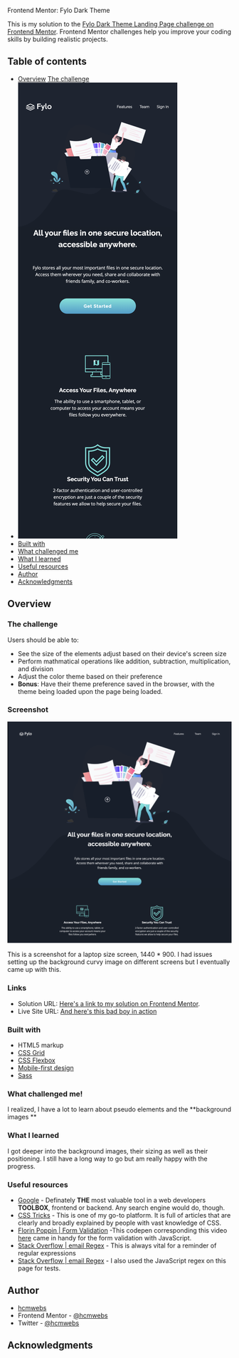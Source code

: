  Frontend Mentor: Fylo Dark Theme

This is my solution to the [Fylo Dark Theme Landing Page challenge on Frontend Mentor](https://www.frontendmentor.io/challenges/fylo-dark-theme-landing-page-5ca5f2d21e82137ec91a50fd). Frontend Mentor challenges help you improve your coding skills by building realistic projects.

## Table of contents

- [Overview](#overview)
 [The challenge](https://www.frontendmentor.io/challenges/fylo-dark-theme-landing-page-5ca5f2d21e82137ec91a50fd/hub/fylo-dark-theme-landing-page-8-EydhQYY)
- ![Screenshot](images/FyloDarkScreenShots/mobile.png)
- [Built with](#Built-with)
- [What challenged me](#What-challenged-me)
- [What I learned](#What-I-learned)
- [Useful resources](#useful-resources)
- [Author](#author)
- [Acknowledgments](#acknowledgments)

## Overview

### The challenge

Users should be able to:

- See the size of the elements adjust based on their device's screen size
- Perform mathmatical operations like addition, subtraction, multiplication, and division
- Adjust the color theme based on their preference
- **Bonus**: Have their theme preference saved in the browser, with the theme being loaded upon the page being loaded.

### Screenshot

![Final Screenshots](images/FyloDarkScreenShots/Desktop.png)

This is a screenshot for a laptop size screen, 1440 * 900. I had issues setting up the background curvy image on different screens but I eventually came up with this.

### Links

- Solution URL: [Here's a link to my solution on Frontend Mentor](https://www.frontendmentor.io/solutions/used-sass-flex-and-grid-layouts-luxRQ_jOJ).
- Live Site URL: [And here's this bad boy in action](https://github.com/Hcmwebs/fyloDarkTheme)

### Built with

- HTML5 markup
- [CSS Grid](https://css-tricks.com/look-ma-no-media-queries-responsive-layouts-using-css-grid/)
- [CSS Flexbox](https://css-tricks.com/snippets/css/a-guide-to-flexbox/)
- [Mobile-first design](https://css-tricks.com/how-to-develop-and-test-a-mobile-first-design-in-2021/)
- [Sass](https://sass-lang.com/dart-sass)

### What challenged me!
I realized, I have a lot to learn about pseudo elements and the **background images **
### What I learned

I got deeper into the background images, their sizing as well as their positioning. I still have a long way to go but am really happy with the progress.

### Useful resources

- [Google](https://www.google.com) - Definately **THE** most valuable tool in a web developers **TOOLBOX**, frontend or backend. Any search engine would do, though.
- [CSS Tricks](https://css-tricks.com/) - This is one of my go-to platform. It is full of articles that are clearly and broadly explained by people with vast knowledge of CSS.
- [Florin Poppin | Form Validation](https://codepen.io/FlorinPop17/pen/OJ...) -This codepen corresponding this video [here](https://www.youtube.com/watch?v=rsd4FNGTRBw) came in handy for the form validation with JavaScript.
- [Stack Overflow | email Regex](https://stackoverflow.com/questions/201323/how-to-validate-an-email-address-using-a-regular-expression) - This is always vital for a reminder of regular expressions
- [Stack Overflow | email Regex](http://emailregex.com/) - I also used the JavaScript regex on this page for tests.


## Author

- [hcmwebs](https://www.hcmwebs.com/)
- Frontend Mentor - [@hcmwebs](https://www.frontendmentor.io/profile/hcmwebs)
- Twitter - [@hcmwebs](https://twitter.com/hcmwebs)

## Acknowledgments
